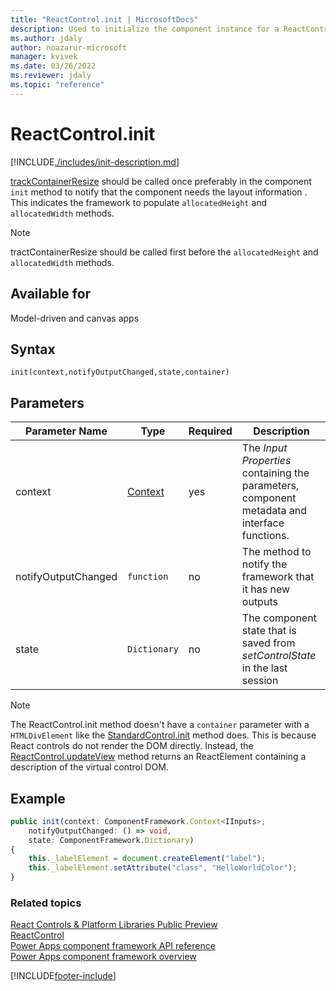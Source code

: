 ```yaml
---
title: "ReactControl.init | MicrosoftDocs"
description: Used to initialize the component instance for a ReactControl. Components can kick off remote server calls and other initialization actions.
ms.author: jdaly
author: noazarur-microsoft
manager: kvivek
ms.date: 03/26/2022
ms.reviewer: jdaly
ms.topic: "reference"
---
```

# ReactControl.init

[!INCLUDE[./includes/init-description.md](./includes/init-description.md)]

[trackContainerResize](../mode/trackcontainerresize.md) should be called once preferably in the component `init` method to notify that the component needs the layout information . This indicates the framework to populate `allocatedHeight` and `allocatedWidth` methods.

> [!NOTE]
> tractContainerResize should be called first before the `allocatedHeight` and `allocatedWidth` methods.

## Available for 

Model-driven and canvas apps

## Syntax

`init(context,notifyOutputChanged,state,container)`

## Parameters

| Parameter Name|Type|Required|Description|
| ------------- |----|--------|-----------|
|context|[Context](../context.md)|yes|The *Input Properties* containing the parameters, component metadata and interface functions.|
|notifyOutputChanged|`function`|no|The method to notify the framework that it has new outputs|
|state|`Dictionary`|no|The component state that is saved from *setControlState* in the last session|

> [!NOTE]
> The ReactControl.init method doesn't have a `container` parameter with a `HTMLDivElement` like the [StandardControl.init](../control/init.md) method does. This is because React controls do not render the DOM directly. Instead, the [ReactControl.updateView](updateview.md) method returns an ReactElement containing a description of the virtual control DOM.

## Example

```TypeScript
public init(context: ComponentFramework.Context<IInputs>, 
    notifyOutputChanged: () => void, 
    state: ComponentFramework.Dictionary)
{
    this._labelElement = document.createElement("label");
    this._labelElement.setAttribute("class", "HelloWorldColor");
}
```

### Related topics

[React Controls & Platform Libraries Public Preview](../../react-controls-platform-libraries.md)<br />
[ReactControl](../react-control.md)<br/>
[Power Apps component framework API reference](../../reference/index.md)<br/>
[Power Apps component framework overview](../../overview.md)


[!INCLUDE[footer-include](../../../../includes/footer-banner.md)]
